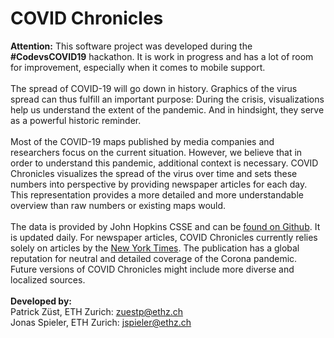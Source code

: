 # COVID Chronicles
<b>Attention:</b> This software project was developed during the <b>#CodevsCOVID19</b> hackathon. It is work in progress and has a lot of room for improvement, especially when it comes to mobile support. 
<br><br>
The spread of COVID-19 will go down in history. Graphics of the virus spread can thus fulfill an important purpose: During the crisis, visualizations help us understand the extent of the pandemic. And in hindsight, they serve as a powerful historic reminder.
<br><br>
Most of the COVID-19 maps published by media companies and researchers focus on the current situation. However, we believe that in order to understand this pandemic, additional context is necessary. 
COVID Chronicles visualizes the spread of the virus over time and sets these numbers into perspective by providing newspaper articles for each day. This representation provides a more detailed and more understandable overview than raw numbers or existing maps would.
<br><br>
The data is provided by John Hopkins CSSE and can be [found on Github](https://github.com/CSSEGISandData/COVID-19). It is updated daily.
For newspaper articles, COVID Chronicles currently relies solely on articles by the [New York Times](https://www.nytimes.com/). The publication has a global reputation for neutral and detailed coverage of the Corona pandemic. Future versions of COVID Chronicles might include more diverse and localized sources. 
<br><br>
<b>Developed by:</b><br>
Patrick Züst, ETH Zurich: zuestp@ethz.ch<br>
Jonas Spieler, ETH Zurich: jspieler@ethz.ch 
